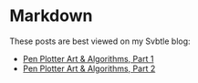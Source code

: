 # Markdown

These posts are best viewed on my Svbtle blog:

- [Pen Plotter Art & Algorithms, Part 1](https://mattdesl.svbtle.com/pen-plotter-1)
- [Pen Plotter Art & Algorithms, Part 2](https://mattdesl.svbtle.com/pen-plotter-2)